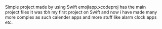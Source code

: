 Simple project made by using Swift
emojiapp.xcodeproj has the main project files
It was tbh my first project on Swift and now i have made many more complex as such calender apps and more stuff like alarm clock apps etc.
